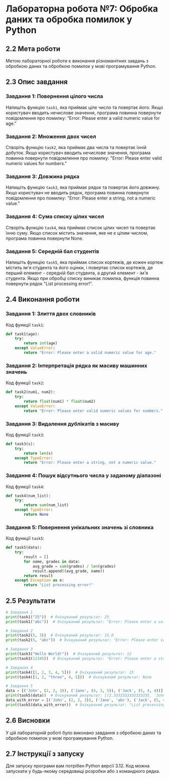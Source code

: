 # Лабораторна робота №7: Обробка даних та обробка помилок у Python

## 2.2 Мета роботи
Метою лабораторної роботи є виконання різноманітних завдань з обробкою даних та обробкою помилок у мові програмування Python.

## 2.3 Опис завдання

### Завдання 1: Повернення цілого числа
Напишіть функцію `task1`, яка приймає ціле число та повертає його. Якщо користувач вводить нечислове значення, програма повинна повернути повідомлення про помилку: “Error: Please enter a valid numeric value for age.”

### Завдання 2: Множення двох чисел
Створіть функцію `task2`, яка приймає два числа та повертає їхній добуток. Якщо користувач вводить нечислове значення, програма повинна повернути повідомлення про помилку: "Error: Please enter valid numeric values for numbers."

### Завдання 3: Довжина рядка
Напишіть функцію `task3`, яка приймає рядок та повертає його довжину. Якщо користувач не вводить рядок, програма повинна повернути повідомлення про помилку: "Error: Please enter a string, not a numeric value."

### Завдання 4: Сума списку цілих чисел
Створіть функцію `task4`, яка приймає список цілих чисел та повертає їхню суму. Якщо список містить значення, яке не є цілим числом, програма повинна повернути None.

### Завдання 5: Середній бал студентів
Напишіть функцію `task5`, яка приймає список кортежів, де кожен кортеж містить ім'я студента та його оцінки, і повертає список кортежів, де перший елемент - середній бал студента, а другий елемент - ім'я студента. Якщо при обробці списку виникає помилка, функція повинна повернути рядок "List processing error!".

## 2.4 Виконання роботи

### Завдання 1: Злиття двох словників
Код функції `task1`:
```python
def task1(age):
    try:
        return int(age)
    except ValueError:
        return "Error: Please enter a valid numeric value for age."
```
### Завдання 2: Інтерпретація рядка як масиву машинних значень
Код функції `task2`:
```python
def task2(num1, num2):
    try:
        return float(num1) * float(num2)
    except ValueError:
        return "Error: Please enter valid numeric values for numbers."
```
### Завдання 3: Видалення дублікатів з масиву
Код функції `task3`:
```python
def task3(s):
    try:
        return len(s)
    except TypeError:
        return "Error: Please enter a string, not a numeric value."
```
### Завдання 4: Пошук відсутнього числа у заданому діапазоні
Код функції `task4`:
```python
def task4(num_list):
    try:
        return sum(num_list)
    except TypeError:
        return None
```
### Завдання 5: Повернення унікальних значень зі словника
Код функції `task5`:
```python
def task5(data):
    try:
        result = []
        for name, grades in data:
            avg_grade = sum(grades) / len(grades)
            result.append((avg_grade, name))
        return result
    except Exception as e:
        return "List processing error!"
```

## 2.5 Результати
```python
# Завдання 1
print(task1("25"))  # Очікуваний результат: 25
print(task1("abc"))  # Очікуваний результат: "Error: Please enter a valid numeric value for age."

# Завдання 2
print(task2(5, 3))  # Очікуваний результат: 15.0
print(task2(5, "abc"))  # Очікуваний результат: "Error: Please enter valid numeric values for numbers."

# Завдання 3
print(task3("Hello World!"))  # Очікуваний результат: 12
print(task3(12345))  # Очікуваний результат: "Error: Please enter a string, not a numeric value."

# Завдання 4
print(task4([1, 2, 3, 4, 5]))  # Очікуваний результат: 15
print(task4([1, 2, "three", 4, 5]))  # Очікуваний результат: None

# Завдання 5
data = [('John', (2, 2, 3)), ('Jane', (4, 3, 5)), ('Jack', (5, 4, 4))]
print(task5(data))  # Очікуваний результат: [(2.3333333333333335, 'John'), (4.0, 'Jane'), (4.333333333333333, 'Jack')]
data_with_error = [('John', (2, 2, 3)), ('Jane', 'abc'), ('Jack', (5, 4, 4))]
print(task5(data_with_error))  # Очікуваний результат: "List processing error!"

```

## 2.6 Висновки
У цій лабораторній роботі було виконано завдання з обробкою даних та обробкою помилок у мові програмування Python.

## 2.7 Інструкції з запуску
Для запуску програми вам потрібен Python версії 3.12. Код можна запускати у будь-якому середовищі розробки або з командного рядка.

